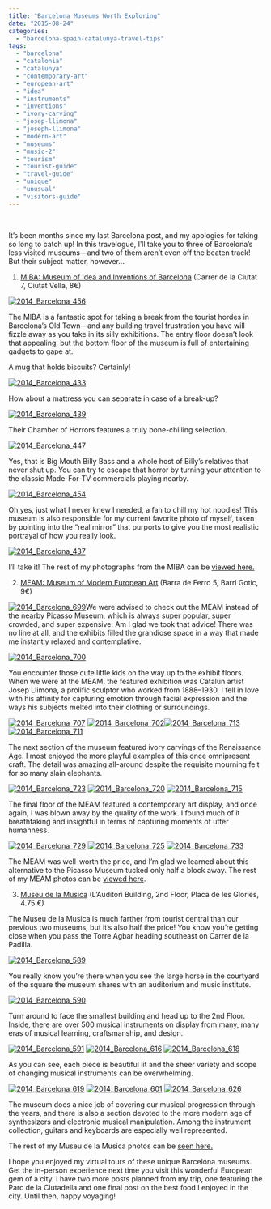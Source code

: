 ```yaml
---
title: "Barcelona Museums Worth Exploring"
date: "2015-08-24"
categories: 
  - "barcelona-spain-catalunya-travel-tips"
tags: 
  - "barcelona"
  - "catalonia"
  - "catalunya"
  - "contemporary-art"
  - "european-art"
  - "idea"
  - "instruments"
  - "inventions"
  - "ivory-carving"
  - "josep-llimona"
  - "joseph-llimona"
  - "modern-art"
  - "museums"
  - "music-2"
  - "tourism"
  - "tourist-guide"
  - "travel-guide"
  - "unique"
  - "unusual"
  - "visitors-guide"
---
```


 

It’s been months since my last Barcelona post, and my apologies for taking so long to catch up! In this travelogue, I’ll take you to three of Barcelona’s less visited museums—and two of them aren’t even off the beaten track! But their subject matter, however…

1. [MIBA: Museum of Idea and Inventions of Barcelona](http://www.mibamuseum.com/en/index) (Carrer de la Ciutat 7, Ciutat Vella, 8€)

[![2014_Barcelona_456](http://s3.amazonaws.com/thegourmez-wpmedia/2015/07/2014_Barcelona_456-333x500.jpg)](http://s3.amazonaws.com/thegourmez-wpmedia/2015/07/2014_Barcelona_456.jpg)

The MIBA is a fantastic spot for taking a break from the tourist hordes in Barcelona’s Old Town—and any building travel frustration you have will fizzle away as you take in its silly exhibitions. The entry floor doesn’t look that appealing, but the bottom floor of the museum is full of entertaining gadgets to gape at.

A mug that holds biscuits? Certainly!

[![2014_Barcelona_433](http://s3.amazonaws.com/thegourmez-wpmedia/2015/07/2014_Barcelona_433-500x385.jpg)](http://s3.amazonaws.com/thegourmez-wpmedia/2015/07/2014_Barcelona_433.jpg)

How about a mattress you can separate in case of a break-up?

[![2014_Barcelona_439](http://s3.amazonaws.com/thegourmez-wpmedia/2015/07/2014_Barcelona_439-500x333.jpg)](http://s3.amazonaws.com/thegourmez-wpmedia/2015/07/2014_Barcelona_439.jpg)

Their Chamber of Horrors features a truly bone-chilling selection.

[![2014_Barcelona_447](http://s3.amazonaws.com/thegourmez-wpmedia/2015/07/2014_Barcelona_447-500x345.jpg)](http://s3.amazonaws.com/thegourmez-wpmedia/2015/07/2014_Barcelona_447.jpg)

Yes, that is Big Mouth Billy Bass and a whole host of Billy’s relatives that never shut up. You can try to escape that horror by turning your attention to the classic Made-For-TV commercials playing nearby.

[![2014_Barcelona_454](http://s3.amazonaws.com/thegourmez-wpmedia/2015/07/2014_Barcelona_454-500x333.jpg)](http://s3.amazonaws.com/thegourmez-wpmedia/2015/07/2014_Barcelona_454.jpg)

Oh yes, just what I never knew I needed, a fan to chill my hot noodles! This museum is also responsible for my current favorite photo of myself, taken by pointing into the “real mirror” that purports to give you the most realistic portrayal of how you really look.

[![2014_Barcelona_437](http://s3.amazonaws.com/thegourmez-wpmedia/2015/07/2014_Barcelona_437-333x500.jpg)](http://s3.amazonaws.com/thegourmez-wpmedia/2015/07/2014_Barcelona_437.jpg)

I’ll take it! The rest of my photographs from the MIBA can be [viewed here.](https://www.facebook.com/media/set/?set=a.10152625270379607.1073741930.567409606&type=1&l=c53aadb8a0)

2. [MEAM: Museum of Modern European Art](http://www.meam.es/) (Barra de Ferro 5, Barri Gotic, 9€)

[![2014_Barcelona_699](http://s3.amazonaws.com/thegourmez-wpmedia/2015/07/2014_Barcelona_699-500x333.jpg)](http://s3.amazonaws.com/thegourmez-wpmedia/2015/07/2014_Barcelona_699.jpg)We were advised to check out the MEAM instead of the nearby Picasso Museum, which is always super popular, super crowded, and super expensive. Am I glad we took that advice! There was no line at all, and the exhibits filled the grandiose space in a way that made me instantly relaxed and contemplative.

[![2014_Barcelona_700](http://s3.amazonaws.com/thegourmez-wpmedia/2015/07/2014_Barcelona_700-500x329.jpg)](http://s3.amazonaws.com/thegourmez-wpmedia/2015/07/2014_Barcelona_700.jpg)

You encounter those cute little kids on the way up to the exhibit floors. When we were at the MEAM, the featured exhibition was Catalun artist Josep Llimona, a prolific sculptor who worked from 1888–1930. I fell in love with his affinity for capturing emotion through facial expression and the ways his subjects melted into their clothing or surroundings.

[![2014_Barcelona_707](http://s3.amazonaws.com/thegourmez-wpmedia/2015/07/2014_Barcelona_707-319x500.jpg)](http://s3.amazonaws.com/thegourmez-wpmedia/2015/07/2014_Barcelona_707.jpg) [![2014_Barcelona_702](http://s3.amazonaws.com/thegourmez-wpmedia/2015/07/2014_Barcelona_702-333x500.jpg)](http://s3.amazonaws.com/thegourmez-wpmedia/2015/07/2014_Barcelona_702.jpg)[![2014_Barcelona_713](http://s3.amazonaws.com/thegourmez-wpmedia/2015/07/2014_Barcelona_713-500x339.jpg)](http://s3.amazonaws.com/thegourmez-wpmedia/2015/07/2014_Barcelona_713.jpg) [![2014_Barcelona_711](http://s3.amazonaws.com/thegourmez-wpmedia/2015/07/2014_Barcelona_711-500x333.jpg)](http://s3.amazonaws.com/thegourmez-wpmedia/2015/07/2014_Barcelona_711.jpg)

The next section of the museum featured ivory carvings of the Renaissance Age. I most enjoyed the more playful examples of this once omnipresent craft. The detail was amazing all-around despite the requisite mourning felt for so many slain elephants.

[![2014_Barcelona_723](http://s3.amazonaws.com/thegourmez-wpmedia/2015/07/2014_Barcelona_723-438x500.jpg)](http://s3.amazonaws.com/thegourmez-wpmedia/2015/07/2014_Barcelona_723.jpg) [![2014_Barcelona_720](http://s3.amazonaws.com/thegourmez-wpmedia/2015/07/2014_Barcelona_720-500x333.jpg)](http://s3.amazonaws.com/thegourmez-wpmedia/2015/07/2014_Barcelona_720.jpg) [![2014_Barcelona_715](http://s3.amazonaws.com/thegourmez-wpmedia/2015/07/2014_Barcelona_715-351x500.jpg)](http://s3.amazonaws.com/thegourmez-wpmedia/2015/07/2014_Barcelona_715.jpg)

The final floor of the MEAM featured a contemporary art display, and once again, I was blown away by the quality of the work. I found much of it breathtaking and insightful in terms of capturing moments of utter humanness.

[![2014_Barcelona_729](http://s3.amazonaws.com/thegourmez-wpmedia/2015/07/2014_Barcelona_729-333x500.jpg)](http://s3.amazonaws.com/thegourmez-wpmedia/2015/07/2014_Barcelona_729.jpg) [![2014_Barcelona_725](http://s3.amazonaws.com/thegourmez-wpmedia/2015/07/2014_Barcelona_725-500x333.jpg)](http://s3.amazonaws.com/thegourmez-wpmedia/2015/07/2014_Barcelona_725.jpg) [![2014_Barcelona_733](http://s3.amazonaws.com/thegourmez-wpmedia/2015/07/2014_Barcelona_733-500x333.jpg)](http://s3.amazonaws.com/thegourmez-wpmedia/2015/07/2014_Barcelona_733.jpg)

The MEAM was well-worth the price, and I’m glad we learned about this alternative to the Picasso Museum tucked only half a block away. The rest of my MEAM photos can be [viewed here](https://www.facebook.com/media/set/?set=a.10152661274004607.1073741936.567409606&type=1&l=ab8cc25cba).

3. [Museu de la Musica](http://w110.bcn.cat/portal/site/MuseuDeLaMusica?lang=en_GB) (L’Auditori Building, 2nd Floor, Placa de les Glories, 4.75 €)

The Museu de la Musica is much farther from tourist central than our previous two museums, but it’s also half the price! You know you’re getting close when you pass the Torre Agbar heading southeast on Carrer de la Padilla.

[![2014_Barcelona_589](http://s3.amazonaws.com/thegourmez-wpmedia/2015/07/2014_Barcelona_589-500x333.jpg)](http://s3.amazonaws.com/thegourmez-wpmedia/2015/07/2014_Barcelona_589.jpg)

You really know you’re there when you see the large horse in the courtyard of the square the museum shares with an auditorium and music institute.

[![2014_Barcelona_590](http://s3.amazonaws.com/thegourmez-wpmedia/2015/07/2014_Barcelona_590-333x500.jpg)](http://s3.amazonaws.com/thegourmez-wpmedia/2015/07/2014_Barcelona_590.jpg)

Turn around to face the smallest building and head up to the 2nd Floor. Inside, there are over 500 musical instruments on display from many, many eras of musical learning, craftsmanship, and design.

[![2014_Barcelona_591](http://s3.amazonaws.com/thegourmez-wpmedia/2015/07/2014_Barcelona_591-310x500.jpg)](http://s3.amazonaws.com/thegourmez-wpmedia/2015/07/2014_Barcelona_591.jpg) [![2014_Barcelona_616](http://s3.amazonaws.com/thegourmez-wpmedia/2015/07/2014_Barcelona_616-500x333.jpg)](http://s3.amazonaws.com/thegourmez-wpmedia/2015/07/2014_Barcelona_616.jpg) [![2014_Barcelona_618](http://s3.amazonaws.com/thegourmez-wpmedia/2015/07/2014_Barcelona_618-500x414.jpg)](http://s3.amazonaws.com/thegourmez-wpmedia/2015/07/2014_Barcelona_618.jpg)

As you can see, each piece is beautiful lit and the sheer variety and scope of changing musical instruments can be overwhelming.

[![2014_Barcelona_619](http://s3.amazonaws.com/thegourmez-wpmedia/2015/07/2014_Barcelona_619-333x500.jpg)](http://s3.amazonaws.com/thegourmez-wpmedia/2015/07/2014_Barcelona_619.jpg) [![2014_Barcelona_601](http://s3.amazonaws.com/thegourmez-wpmedia/2015/07/2014_Barcelona_601-333x500.jpg)](http://s3.amazonaws.com/thegourmez-wpmedia/2015/07/2014_Barcelona_601.jpg) [![2014_Barcelona_626](http://s3.amazonaws.com/thegourmez-wpmedia/2015/07/2014_Barcelona_626-333x500.jpg)](http://s3.amazonaws.com/thegourmez-wpmedia/2015/07/2014_Barcelona_626.jpg)

The museum does a nice job of covering our musical progression through the years, and there is also a section devoted to the more modern age of synthesizers and electronic musical manipulation. Among the instrument collection, guitars and keyboards are especially well represented.

The rest of my Museu de la Musica photos can be [seen here.](https://www.facebook.com/media/set/?set=a.10152639375714607.1073741933.567409606&type=1&l=6b31d2736b)

I hope you enjoyed my virtual tours of these unique Barcelona museums. Get the in-person experience next time you visit this wonderful European gem of a city. I have two more posts planned from my trip, one featuring the Parc de la Ciutadella and one final post on the best food I enjoyed in the city. Until then, happy voyaging!
